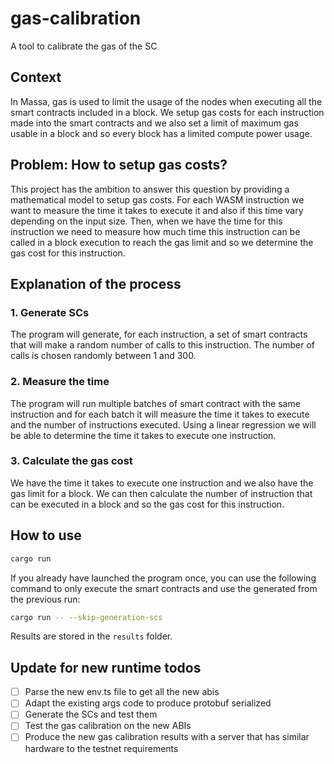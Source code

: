 # gas-calibration

A tool to calibrate the gas of the SC

## Context

In Massa, gas is used to limit the usage of the nodes when executing all the smart contracts included in a block. We setup gas costs for each instruction made into the smart contracts and we also set a limit of maximum gas usable in a block and so every block has a limited compute power usage.

## Problem: How to setup gas costs?

This project has the ambition to answer this question by providing a mathematical model to setup gas costs.
For each WASM instruction we want to measure the time it takes to execute it and also if this time vary depending on the input size. Then, when we have the time for this instruction we need to measure how much time this instruction can be called in a block execution to reach the gas limit and so we determine the gas cost for this instruction.

## Explanation of the process

### 1. Generate SCs

The program will generate, for each instruction, a set of smart contracts that will make a random number of calls to this instruction. The number of calls is chosen randomly between 1 and 300.

### 2. Measure the time

The program will run multiple batches of smart contract with the same instruction and for each batch it will measure the time it takes to execute and the number of instructions executed. Using a linear regression we will be able to determine the time it takes to execute one instruction.

### 3. Calculate the gas cost

We have the time it takes to execute one instruction and we also have the gas limit for a block. We can then calculate the number of instruction that can be executed in a block and so the gas cost for this instruction.

## How to use

```bash
cargo run
```

If you already have launched the program once, you can use the following command to only execute the smart contracts and use the generated from the previous run:

```bash
cargo run -- --skip-generation-scs
```

Results are stored in the `results` folder.

## Update for new runtime todos

- [ ] Parse the new env.ts file to get all the new abis
- [ ] Adapt the existing args code to produce protobuf serialized
- [ ] Generate the SCs and test them
- [ ] Test the gas calibration on the new ABIs
- [ ] Produce the new gas calibration results with a server that has similar hardware to the testnet requirements
